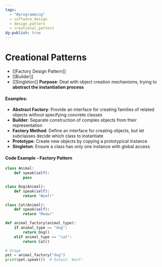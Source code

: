```yaml
---
tags:
  - "#programming"
  - software_design
  - design_pattern
  - creational_pattern
dg-publish: true
---
```

# Creational Patterns
- [[Factory Design Pattern]]
- [[Builder]]
- [[Singleton]]
**Purpose**: Deal with object creation mechanisms, trying to **abstract the instantiation process**

#### Examples:
- **Abstract Factory**: Provide an interface for creating families of related objects without specifying concrete classes
- **Builder**: Separate construction of complex objects from their representation
- **Factory Method**: Define an interface for creating objects, but let subclasses decide which class to instantiate
- **Prototype**: Create new objects by copying a prototypical instance
- **Singleton**: Ensure a class has only one instance with global access

#### Code Example - Factory Pattern
```python
class Animal:
    def speak(self):
        pass

class Dog(Animal):
    def speak(self):
        return "Woof!"

class Cat(Animal):
    def speak(self):
        return "Meow!"

def animal_factory(animal_type):
    if animal_type == "dog":
        return Dog()
    elif animal_type == "cat":
        return Cat()

# Usage
pet = animal_factory("dog")
print(pet.speak())  # Output: Woof!
```

